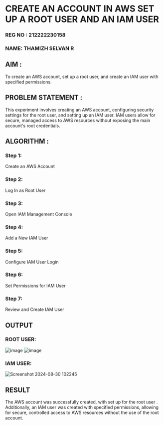   # CREATE AN  ACCOUNT IN AWS SET UP A ROOT USER AND AN IAM USER 
### REG NO : 212222230158
### NAME: THAMIZH SELVAN R

## AIM :
To create an AWS account, set up a root user, and create an IAM user with specified permissions.
## PROBLEM STATEMENT :
This experiment involves creating an AWS account, configuring security settings for the root user, and setting up an IAM user. IAM users allow for secure, managed access to AWS resources without exposing the main account's root credentials.

## ALGORITHM :
 ### Step 1:
 Create an AWS Account </br>
 ### Step 2:
 Log In as Root User </br>
 ### Step 3:
 Open IAM Management Console</br>
 ### Step 4:
 Add a New IAM User</br>
 ### Step 5:
 Configure IAM User Login</br>
 ### Step 6:
 Set Permissions for IAM User</br>
 ### Step 7:
 Review and Create IAM User</br>


## OUTPUT

### ROOT USER:
![image](https://github.com/user-attachments/assets/de3bbba6-a1a4-4626-99d4-ab96cf280be9)
![image](https://github.com/user-attachments/assets/a27571ef-3a30-46c2-811d-73d52f6f1843)





 ### IAM USER:


![Screenshot 2024-08-30 102245](https://github.com/user-attachments/assets/d1f64c91-3593-4f9f-a617-57038a82df5c)


## RESULT
The AWS account was successfully created, with set up for the root user . Additionally, an IAM user was created with specified permissions, allowing for secure, controlled access to AWS resources without the use of the root account. 
